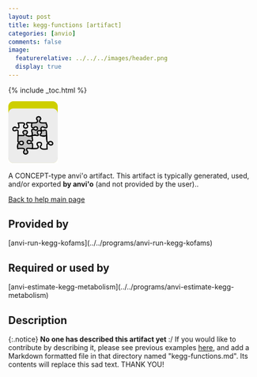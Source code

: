 ```yaml
---
layout: post
title: kegg-functions [artifact]
categories: [anvio]
comments: false
image:
  featurerelative: ../../../images/header.png
  display: true
---
```



{% include _toc.html %}


<img src="../../images/icons/CONCEPT.png" alt="CONCEPT" style="width:100px; border:none" />

A CONCEPT-type anvi'o artifact. This artifact is typically generated, used, and/or exported **by anvi'o** (and not provided by the user)..

[Back to help main page](../../)

## Provided by


<p style="text-align: left" markdown="1"><span class="artifact-p">[anvi-run-kegg-kofams](../../programs/anvi-run-kegg-kofams)</span></p>


## Required or used by

<p style="text-align: left" markdown="1"><span class="artifact-r">[anvi-estimate-kegg-metabolism](../../programs/anvi-estimate-kegg-metabolism)</span></p>

## Description

{:.notice}
**No one has described this artifact yet** :/ If you would like to contribute by describing it, please see previous examples [here](https://github.com/merenlab/anvio/tree/master/anvio/docs/artifacts), and add a Markdown formatted file in that directory named "kegg-functions.md". Its contents will replace this sad text. THANK YOU!

